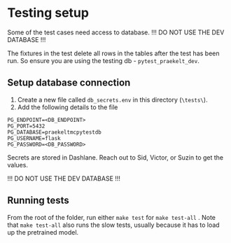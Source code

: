 # Testing setup

Some of the test cases need access to database. 
!!! DO NOT USE THE DEV DATABASE !!!

The fixtures in the test delete all rows in the tables after the test has been run. So ensure you are using the testing db - `pytest_praekelt_dev`.

## Setup database connection

1. Create a new file called `db_secrets.env` in this directory (`\tests\`).
2. Add the following details to the file
```shell
PG_ENDPOINT=<DB_ENDPOINT>
PG_PORT=5432
PG_DATABASE=praekeltmcpytestdb
PG_USERNAME=flask
PG_PASSWORD=<DB_PASSWORD>
```

Secrets are stored in Dashlane. Reach out to Sid, Victor, or Suzin to get the values.

!!! DO NOT USE THE DEV DATABASE !!!

## Running tests

From the root of the folder, run either `make test` for `make test-all` . Note that `make test-all` also runs the slow tests, usually because it has to load up the pretrained model.


